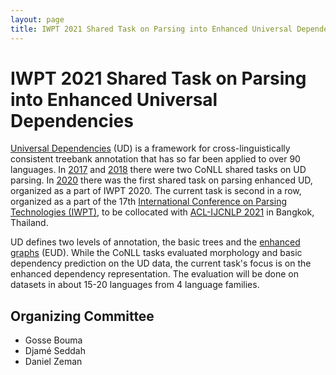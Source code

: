 ```yaml
---
layout: page
title: IWPT 2021 Shared Task on Parsing into Enhanced Universal Dependencies
---
```


# IWPT 2021 Shared Task on Parsing into Enhanced Universal Dependencies

[Universal Dependencies](http://universaldependencies.org/) (UD) is a
framework for cross-linguistically consistent treebank annotation that
has so far been applied to over 90 languages. In
[2017](http://universaldependencies.org/conll17/) and
[2018](http://universaldependencies.org/conll18/) there were two CoNLL
shared tasks on UD parsing. In
[2020](https://universaldependencies.org/iwpt20/) there was the first shared
task on parsing enhanced UD, organized as a part of IWPT 2020. The current
task is second in a row, organized as a part of the 17th [International
Conference on Parsing Technologies (IWPT)](https://iwpt20.sigparse.org/),
to be collocated with [ACL-IJCNLP 2021](https://2021.aclweb.org/) in Bangkok,
Thailand.

UD defines two levels of annotation, the basic trees and the [enhanced
graphs](https://universaldependencies.org/u/overview/enhanced-syntax.html) (EUD).
While the CoNLL tasks evaluated morphology and basic dependency
prediction on the UD data, the current task's focus is on the enhanced
dependency representation. The evaluation will be done on datasets in
about 15-20 languages from 4 language families.
<!-- DZ: 2020-01-13 it looks like we'll have 17 languages. -->

## Organizing Committee

* Gosse Bouma
* Djamé Seddah
* Daniel Zeman
